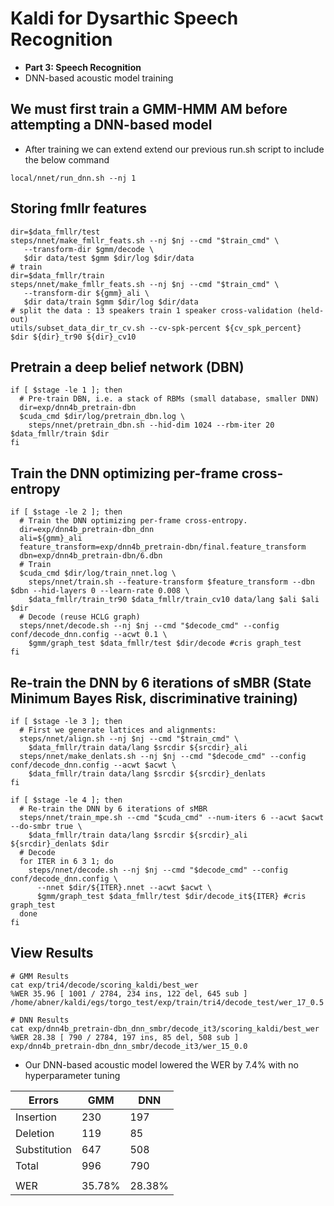 # Kaldi for Dysarthic Speech Recognition
- **Part 3: Speech Recognition**
- DNN-based acoustic model training


## We must first train a GMM-HMM AM before attempting a DNN-based model
- After training we can extend extend our previous run.sh script to include the below command
```
local/nnet/run_dnn.sh --nj 1
```

## Storing fmllr features 
```
dir=$data_fmllr/test
steps/nnet/make_fmllr_feats.sh --nj $nj --cmd "$train_cmd" \
   --transform-dir $gmm/decode \
   $dir data/test $gmm $dir/log $dir/data
# train
dir=$data_fmllr/train
steps/nnet/make_fmllr_feats.sh --nj $nj --cmd "$train_cmd" \
   --transform-dir ${gmm}_ali \
   $dir data/train $gmm $dir/log $dir/data
# split the data : 13 speakers train 1 speaker cross-validation (held-out)
utils/subset_data_dir_tr_cv.sh --cv-spk-percent ${cv_spk_percent}  $dir ${dir}_tr90 ${dir}_cv10
```
## Pretrain a deep belief network (DBN)
```
if [ $stage -le 1 ]; then
  # Pre-train DBN, i.e. a stack of RBMs (small database, smaller DNN)
  dir=exp/dnn4b_pretrain-dbn
  $cuda_cmd $dir/log/pretrain_dbn.log \
    steps/nnet/pretrain_dbn.sh --hid-dim 1024 --rbm-iter 20 $data_fmllr/train $dir
fi
```
## Train the DNN optimizing per-frame cross-entropy
```
if [ $stage -le 2 ]; then
  # Train the DNN optimizing per-frame cross-entropy.
  dir=exp/dnn4b_pretrain-dbn_dnn
  ali=${gmm}_ali
  feature_transform=exp/dnn4b_pretrain-dbn/final.feature_transform
  dbn=exp/dnn4b_pretrain-dbn/6.dbn
  # Train
  $cuda_cmd $dir/log/train_nnet.log \
    steps/nnet/train.sh --feature-transform $feature_transform --dbn $dbn --hid-layers 0 --learn-rate 0.008 \
    $data_fmllr/train_tr90 $data_fmllr/train_cv10 data/lang $ali $ali $dir
  # Decode (reuse HCLG graph)
  steps/nnet/decode.sh --nj $nj --cmd "$decode_cmd" --config conf/decode_dnn.config --acwt 0.1 \
    $gmm/graph_test $data_fmllr/test $dir/decode #cris graph_test
fi
```

## Re-train the DNN by 6 iterations of sMBR (State Minimum Bayes Risk, discriminative training)
```
if [ $stage -le 3 ]; then
  # First we generate lattices and alignments:
  steps/nnet/align.sh --nj $nj --cmd "$train_cmd" \
    $data_fmllr/train data/lang $srcdir ${srcdir}_ali
  steps/nnet/make_denlats.sh --nj $nj --cmd "$decode_cmd" --config conf/decode_dnn.config --acwt $acwt \
    $data_fmllr/train data/lang $srcdir ${srcdir}_denlats
fi

if [ $stage -le 4 ]; then
  # Re-train the DNN by 6 iterations of sMBR
  steps/nnet/train_mpe.sh --cmd "$cuda_cmd" --num-iters 6 --acwt $acwt --do-smbr true \
    $data_fmllr/train data/lang $srcdir ${srcdir}_ali ${srcdir}_denlats $dir
  # Decode
  for ITER in 6 3 1; do
    steps/nnet/decode.sh --nj $nj --cmd "$decode_cmd" --config conf/decode_dnn.config \
      --nnet $dir/${ITER}.nnet --acwt $acwt \
      $gmm/graph_test $data_fmllr/test $dir/decode_it${ITER} #cris graph_test
  done
fi
```
## View Results
```
# GMM Results
cat exp/tri4/decode/scoring_kaldi/best_wer
%WER 35.96 [ 1001 / 2784, 234 ins, 122 del, 645 sub ] /home/abner/kaldi/egs/torgo_test/exp/train/tri4/decode_test/wer_17_0.5

# DNN Results
cat exp/dnn4b_pretrain-dbn_dnn_smbr/decode_it3/scoring_kaldi/best_wer
%WER 28.38 [ 790 / 2784, 197 ins, 85 del, 508 sub ] exp/dnn4b_pretrain-dbn_dnn_smbr/decode_it3/wer_15_0.0
```
- Our DNN-based acoustic model lowered the WER by 7.4% with no hyperparameter tuning 

| Errors  | GMM  | DNN |
| -------- | ------- | ------- |
| Insertion  | 230  | 197  |
| Deletion  | 119  | 85  |
| Substitution  | 647  | 508  |
| Total  | 996  | 790  |
|    |    |    |
| WER  | 35.78%  | 28.38%  |
